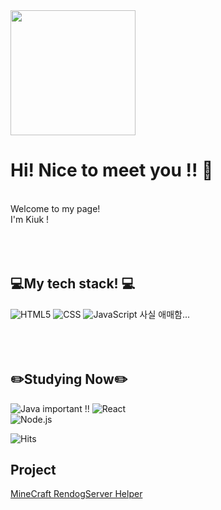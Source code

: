 <img align="center" src="https://user-images.githubusercontent.com/124538821/227729747-ef2e235c-ee0e-47f8-ace8-cc713ab2c8df.jpg" width="200" height="200">

# Hi! Nice to meet you !! 👋
<br>
Welcome to my page!<br>
I'm Kiuk !
<br><br><br><br>

## 💻My tech stack! 💻
![HTML5](https://img.shields.io/badge/-HTML5-F05032?style=for-the-badge&logo=HTML5&logoColor=FFFFFF)
![CSS](https://img.shields.io/badge/-CSS3-007ACC?style=for-the-badge&logo=CSS3)
![JavaScript](https://img.shields.io/badge/-JavaScript-F7DF1C?style=for-the-badge&logo=JavaScript&logoColor=black&labelColor=F7DF00&color=FFCE00)
사실 애매함...
<br><br><br><br>

## ✏️Studying Now✏️
![Java](https://img.shields.io/badge/java-007396?style=for-the-badge&logo=java&logoColor=white) important !!
![React](https://img.shields.io/badge/-React-222222?style=for-the-badge&logo=react) <br>
![Node.js](https://img.shields.io/badge/node.js-339933?style=for-the-badge&logo=Node.js&logoColor=white)<br>

![Hits](https://hits.sh/github.com/kiukmaster.svg?label=%EB%B0%A9%EB%AC%B8%EA%B0%9D&color=9f9f9f)

## Project
[MineCraft RendogServer Helper](https://rdhelper.site)
